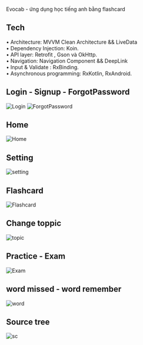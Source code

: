 Evocab - ứng dụng học tiếng anh bằng flashcard
## Tech
• Architecture: MVVM Clean Architecture && LiveData <br>
• Dependency Injection: Koin. <br>
• API layer: Retrofit , Gson và OkHttp. <br>
• Navigation: Navigation Component && DeepLink <br>
• Input & Validate : RxBinding. <br>
• Asynchronous programming: RxKotlin, RxAndroid. 
## Login - Signup - ForgotPassword
![Login](https://user-images.githubusercontent.com/108991843/262083999-b5afe88d-86cf-4489-95cb-f93e417be427.png)
![ForgotPassword](https://user-images.githubusercontent.com/108991843/262085102-599079b2-daaf-497d-b710-9ec3f64185f0.png)

## Home
![Home](https://user-images.githubusercontent.com/108991843/262085620-8ac4330d-f29a-4600-945c-d6c708fdd014.png)

## Setting
![setting](https://user-images.githubusercontent.com/108991843/262086014-e77bebfe-7e86-46fb-824f-df898b3b2b0c.png)

## Flashcard
![Flashcard](https://user-images.githubusercontent.com/108991843/262086431-f7ab494e-ee2b-40a9-8cb9-5a5c1fba2244.png)

## Change toppic
![topic](https://user-images.githubusercontent.com/108991843/262088878-5068da1b-d69f-4131-94de-860e8ec9a2e1.png)

## Practice - Exam
![Exam](https://user-images.githubusercontent.com/108991843/262087430-377fa358-40d9-4d59-86b3-ad380d416147.png)

## word missed - word remember
![word](https://user-images.githubusercontent.com/108991843/262087705-37709956-1c91-4b1d-8c0e-46715a1608cd.png)

## Source tree
![sc](https://user-images.githubusercontent.com/108991843/262091623-a3012522-42f5-435c-9daa-cb1ec9cad95e.png)

